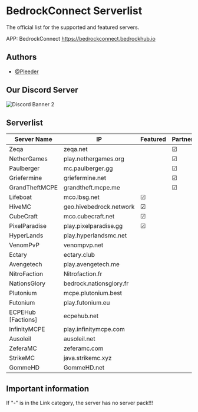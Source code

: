 # BedrockConnect Serverlist

The official list for the supported and featured servers.

APP: BedrockConnect 
https://bedrockconnect.bedrockhub.io


## Authors

- [@Pleeder](https://www.github.com/davidxdgm)


## Our Discord Server
![Discord Banner 2](https://discordapp.com/api/guilds/880891245306740807/widget.png?style=banner2)


## Serverlist

| Server Name        | IP                      | Featured  | Partner |Link (Serverpack) |
|--------------------|-------------------------|-----------|---------|------------------------------------|
| Zeqa               | zeqa.net                |           | &#9745; | https://pack.bedrockhub.io/zeqa
| NetherGames        | play.nethergames.org    |           | &#9745; | https://pack.bedrockhub.io/nethergames
| Paulberger         | mc.paulberger.gg        |           | &#9745; | https://pack.bedrockhub.io/paulberger
| Griefermine        | griefermine.net         |           | &#9745; | https://pack.bedrockhub.io/griefermine
| GrandTheftMCPE     | grandtheft.mcpe.me      |           | &#9745; | https://pack.bedrockhub.io/grandtheftmcpe
| Lifeboat           | mco.lbsg.net            | &#9745;   |         | https://pack.bedrockhub.io/lbsg
| HiveMC             | geo.hivebedrock.network | &#9745;   |         | https://pack.bedrockhub.io/hivemc
| CubeCraft          | mco.cubecraft.net       | &#9745;   |         | https://pack.bedrockhub.io/cubecraft
| PixelParadise      | play.pixelparadise.gg   | &#9745;   |         | https://pack.bedrockhub.io/pixelparadise
| HyperLands         | play.hyperlandsmc.net   |           |         | https://pack.bedrockhub.io/hyperlands
| VenomPvP           | venompvp.net            |           |         | https://pack.bedrockhub.io/venompvp
| Ectary             | ectary.club             |           |         | https://pack.bedrockhub.io/ectary
| Avengetech         | play.avengetech.me      |           |         | https://pack.bedrockhub.io/avengetech
| NitroFaction       | Nitrofaction.fr         |           |         | https://pack.bedrockhub.io/nitrofaction
| NationsGlory       | bedrock.nationsglory.fr |           |         | https://pack.bedrockhub.io/NationsGlory
| Plutonium          | mcpe.plutonium.best     |           |         | https://pack.bedrockhub.io/plutonium
| Futonium           | play.futonium.eu        |           |         | https://pack.bedrockhub.io/futonium
| ECPEHub [Factions] | ecpehub.net             |           |         | https://pack.bedrockhub.io/ecpehub-factions
| InfinityMCPE       | play.infinitymcpe.com   |           |         | https://pack.bedrockhub.io/infinitymcpe
| Ausoleil           | ausoleil.net            |           |         | https://pack.bedrockhub.io/ausoleil
| ZeferaMC           | zeferamc.com            |           |         | https://pack.bedrockhub.io/zeferamc
| StrikeMC           | java.strikemc.xyz       |           |         | https://pack.bedrockhub.io/strikemc
| GommeHD            | GommeHD.net             |           |         | https://pack.bedrockhub.io/gommehd




## Important information

If "-" is in the Link category, the server has no server pack!!!

